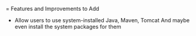 = Features and Improvements to Add

* Allow users to use system-installed Java, Maven, Tomcat
  And maybe even install the system packages for them
